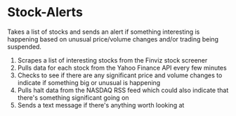 # Stock-Alerts

Takes a list of stocks and sends an alert if something interesting is happening based on unusual price/volume changes and/or trading being suspended.

1. Scrapes a list of interesting stocks from the Finviz stock screener
2. Pulls data for each stock from the Yahoo Finance API every few minutes
3. Checks to see if there are any significant price and volume changes to indicate if something big or unusual is happening 
4. Pulls halt data from the NASDAQ RSS feed which could also indicate that there's something significant going on
5. Sends a text message if there's anything worth looking at
